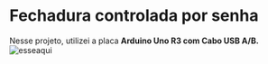 # Fechadura controlada por senha
Nesse projeto, utilizei a placa **Arduino Uno R3 com Cabo USB A/B.**
![esseaqui](https://user-images.githubusercontent.com/53986050/62834372-7d154780-bc21-11e9-9ab5-d3bb3b969550.png)

